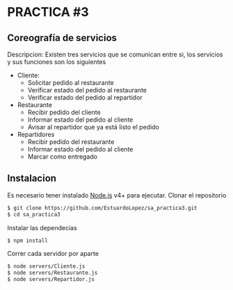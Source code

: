 # PRACTICA #3
## Coreografía de servicios
Descripcion: Existen tres servicios que se comunican entre si, los servicios y sus funciones son los siguientes
  - Cliente:
    - Solicitar pedido al restaurante
    - Verificar estado del pedido al restaurante
    - Verificar estado del pedido al repartidor 
  - Restaurante
    - Recibir pedido del cliente
    - Informar estado del pedido al cliente
    - Avisar al repartidor que ya está listo el pedido
  - Repartidores
    - Recibir pedido del restaurante
    - Informar estado del pedido al cliente
    - Marcar como entregado
    
## Instalacion

Es necesario tener instalado [Node.js](https://nodejs.org/) v4+ para ejecutar.
Clonar el repositorio
```sh
$ git clone https://github.com/EstuardoLopez/sa_practica3.git
$ cd sa_practica3
```
Instalar las dependecias 
```sh
$ npm install
```
Correr cada servidor por aparte
```sh
$ node servers/Cliente.js
$ node servers/Restaurante.js
$ node servers/Repartidor.js
```

